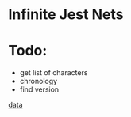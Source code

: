 # Infinite Jest Nets

# Todo:
- get list of characters
- chronology
- find version

[data](https://raisuman123.files.wordpress.com/2013/05/david-foster-wallace-infinite-jest-v2-0.pdf)
